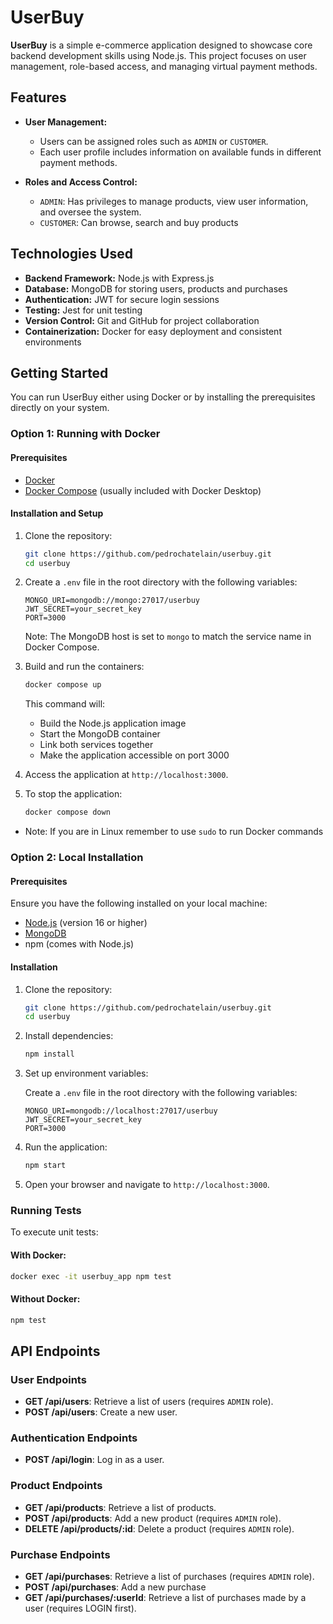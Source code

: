 # UserBuy

**UserBuy** is a simple e-commerce application designed to showcase core backend development skills using Node.js. This project focuses on user management, role-based access, and managing virtual payment methods.

## Features

- **User Management:**
  - Users can be assigned roles such as `ADMIN` or `CUSTOMER`.
  - Each user profile includes information on available funds in different payment methods.

- **Roles and Access Control:**
  - `ADMIN`: Has privileges to manage products, view user information, and oversee the system.
  - `CUSTOMER`: Can browse, search and buy products

## Technologies Used

- **Backend Framework:** Node.js with Express.js
- **Database:** MongoDB for storing users, products and purchases
- **Authentication:** JWT for secure login sessions
- **Testing:** Jest for unit testing
- **Version Control:** Git and GitHub for project collaboration
- **Containerization:** Docker for easy deployment and consistent environments

## Getting Started

You can run UserBuy either using Docker or by installing the prerequisites directly on your system.

### Option 1: Running with Docker

#### Prerequisites

- [Docker](https://www.docker.com/get-started)
- [Docker Compose](https://docs.docker.com/compose/install/) (usually included with Docker Desktop)

#### Installation and Setup

1. Clone the repository:

   ```bash
   git clone https://github.com/pedrochatelain/userbuy.git
   cd userbuy
   ```

2. Create a `.env` file in the root directory with the following variables:

   ```env
   MONGO_URI=mongodb://mongo:27017/userbuy
   JWT_SECRET=your_secret_key
   PORT=3000
   ```

   Note: The MongoDB host is set to `mongo` to match the service name in Docker Compose.

3. Build and run the containers:

   ```bash
   docker compose up
   ```

   This command will:
   - Build the Node.js application image
   - Start the MongoDB container
   - Link both services together
   - Make the application accessible on port 3000

4. Access the application at `http://localhost:3000`.

5. To stop the application:

   ```bash
   docker compose down
   ```

- Note: If you are in Linux remember to use `sudo` to run Docker commands

### Option 2: Local Installation

#### Prerequisites

Ensure you have the following installed on your local machine:

- [Node.js](https://nodejs.org/) (version 16 or higher)
- [MongoDB](https://www.mongodb.com/try/download/community)
- npm (comes with Node.js)

#### Installation

1. Clone the repository:

   ```bash
   git clone https://github.com/pedrochatelain/userbuy.git
   cd userbuy
   ```

2. Install dependencies:

   ```bash
   npm install
   ```

3. Set up environment variables:

   Create a `.env` file in the root directory with the following variables:

   ```env
   MONGO_URI=mongodb://localhost:27017/userbuy
   JWT_SECRET=your_secret_key
   PORT=3000
   ```

4. Run the application:

   ```bash
   npm start
   ```

5. Open your browser and navigate to `http://localhost:3000`.

### Running Tests

To execute unit tests:

#### With Docker:

```bash
docker exec -it userbuy_app npm test
```

#### Without Docker:

```bash
npm test
```

## API Endpoints

### User Endpoints

- **GET /api/users**: Retrieve a list of users (requires `ADMIN` role).
- **POST /api/users**: Create a new user.

### Authentication Endpoints

- **POST /api/login**: Log in as a user.

### Product Endpoints

- **GET /api/products**: Retrieve a list of products.
- **POST /api/products**: Add a new product (requires `ADMIN` role).
- **DELETE /api/products/:id**: Delete a product (requires `ADMIN` role).

### Purchase Endpoints

- **GET /api/purchases**: Retrieve a list of purchases (requires `ADMIN` role).
- **POST /api/purchases**: Add a new purchase
- **GET /api/purchases/:userId**: Retrieve a list of purchases made by a user (requires LOGIN first).